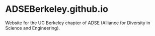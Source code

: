 # ADSEBerkeley.github.io
Website for the UC Berkeley chapter of ADSE (Alliance for Diversity in Science and Engineering).

